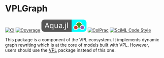 # VPLGraph

[![CI](https://github.com/VirtualPlantLab/VPLGraph.jl/actions/workflows/main.yml/badge.svg)](https://github.com/VirtualPlantLab/VPLGraph.jl/actions/workflows/main.yml)
[![Coverage](https://codecov.io/gh/VirtualPlantLab/VPLGraph.jl/branch/master/graph/badge.svg?token=LCZHPERHUN)](https://codecov.io/gh/VirtualPlantLab/VPLGraph.jl)
[![Aqua QA](https://raw.githubusercontent.com/JuliaTesting/Aqua.jl/master/badge.svg)](https://github.com/JuliaTesting/Aqua.jl)
[![ColPrac](https://img.shields.io/badge/ColPrac-Contributor's%20Guide-blueviolet)](https://github.com/SciML/ColPrac)
[![SciML Code Style](https://img.shields.io/static/v1?label=code%20style&message=SciML&color=9558b2&labelColor=389826)](https://github.com/SciML/SciMLStyle)

This package is a component of the VPL ecosystem. It implements dynamic graph
rewriting which is at the core of models built with VPL. However, users should
use the [VPL](https://github.com/VirtualPlantLab/VPL) package instead of this one.

